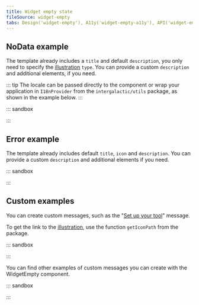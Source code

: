 ```yaml
---
title: Widget empty state
fileSource: widget-empty
tabs: Design('widget-empty'), A11y('widget-empty-a11y'), API('widget-empty-api'), Example('widget-empty-code'), Changelog('widget-empty-changelog')
---
```


## NoData example

The template already includes a `title` and default `description`, you only need to specify the [illustration](/style/illustration/illustration) `type`. You can provide a custom `description` and additional elements, if you need.

::: tip
The locale can be passed directly to the component or wrap your application in `I18nProvider` from the `intergalactic/utils` package, as shown in the example below.
:::

::: sandbox

<script lang="tsx">
  export Demo from 'stories/components/widget-empty/docs/examples/nodata_example.tsx';
</script>

:::

## Error example

The template already includes default `title`, `icon` and `description`. You can provide a custom `description` and additional elements if you need.

::: sandbox

<script lang="tsx">
  export Demo from 'stories/components/widget-empty/docs/examples/error_example.tsx';
</script>

:::

## Custom examples

You can create custom messages, such as the "[Set up your tool](/components/widget-empty/widget-empty#set_up_your_product)" message.

To get the link to the [illustration](/style/illustration/illustration), use the function `getIconPath` from the package.

::: sandbox

<script lang="tsx">
  export Demo from 'stories/components/widget-empty/docs/examples/custom_examples_actions.tsx';
</script>

:::

You can find other examples of custom messages you can create with the WidgetEmpty component.

::: sandbox

<script lang="tsx">
  export Demo from 'stories/components/widget-empty/docs/examples/custom-examples.tsx';
</script>

:::
